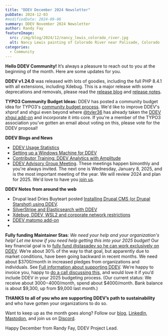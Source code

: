 ```yaml
---
title: "DDEV December 2024 Newsletter"
pubDate: 2024-12-03
#modifiedDate: 2024-09-06
summary: DDEV November 2024 Newsletter
author: Randy Fay
featureImage:
  src: /img/blog/2024/12/nancy_lewis_colorado_river.jpg
  alt: Nancy Lewis painting of Colorado River near Palisade, Colorado
categories:
  - Community
---
```


**Hello DDEV Community!** It’s always a pleasure to reach out to you at the beginning of the month. Here are some updates for you.

**DDEV v1.24.0** was released with lots of goodies, including the full PHP 8.4.1 with all extensions, including Xdebug. This is a major release with some deprecations and removals, please read the [release blog](release-v1.24.0-php8.4.md) and [release notes](https://github.com/ddev/ddev/releases/tag/v1.24.0).

**TYPO3 Community Budget Ideas:** DDEV has posted a community budget idea for TYPO3's [community budget process](https://typo3.org/article/budget-2025-ideas-for-quarter-1-2025-published-vote-now). We'd like to improve DDEV's xhprof and xhgui even beyond where [@tyler36](https://github.com/tyler36) has already taken the [DDEV xhgui add-on](https://github.com/ddev/ddev-xhgui) and incorporate it into core. If you're a member of the TYPO3 association you've gotten an email about voting on this, please vote for the DDEV proposal!

**DDEV Blogs and News**

* [DDEV Usage Statistics](stats-on-ddev-usage-nov-2024.md)
* [Setting up a Windows Machine for DDEV](windows-ddev-setup.md)
* [Contributor Training: DDEV Analytics with Amplitude](https://ddev.com/blog/amplitude-ddev-analytics-contributor-training/)
* [DDEV Advisory Group Meeting](https://github.com/orgs/ddev/discussions/6682). These meetings happen bimonthly and you're always invited. The next one is Wednesday, January 8, 2025, and is the most important meeting of the year. We will review 2024 and plan for 2025. We'd love to have you [join us](https://www.meetup.com/ddev-events/events/303197425).

**DDEV Notes from around the web**

* Drupal lead Dries Buyteart posted [Installing Drupal CMS (or Drupal Starshot) using DDEV](https://dri.es/installing-drupal-cms-or-drupal-starshot-using-ddev).
* [SilverStripe and Elasticsearch with DDEV](https://firesphere.dev/articles/ddev-elasticsearch-and-silverstripe)
* [Xdebug, DDEV, WSL2 and corporate network restrictions](https://www.koehnlein.eu/en/blog/2024/ddev-wsl-xdebug/)
* [DDEV matomo add-on](https://www.linkedin.com/pulse/phase-2-week-3-whos-valery-lourie-nskjf/)
* 


**Fully funding Maintainer Stas**: *We need your help and your organization's help! Let me know if you need help getting this into your 2025 budget!* Our key financial goal is to [fully fund @stasadev so he can work exclusively on DDEV](lets-fund-stas-maintainer.md). We’re about 30% of the way to that goal, but apparently due to market conditions, have been going backward in recent months. We need about $3700/month in increased pledges from organizations and individuals. See [Full information about supporting DDEV](https://github.com/sponsors/ddev). We’re happy to invoice you, happy to [do a call discussing this](https://cal.com/randyfay/30min), and would love it if you’d include DDEV in your 2025 budgeting process. (Our current status: We receive about $3000-$4000/month, spend about $4000/month. Bank balance is about $9,300, up from $9,000 last month.)

**THANKS to all of you who are supporting DDEV’s path to sustainability** and who have gotten your organizations to do so.

Want to keep up as the month goes along? Follow our [blog](https://ddev.com/blog/), [LinkedIn](https://www.linkedin.com/company/ddev-foundation), [Mastodon](https://fosstodon.org/@ddev), and join us on [Discord](https://discord.gg/5wjP76mBJD).

Happy December from Randy Fay, DDEV Project Lead.
